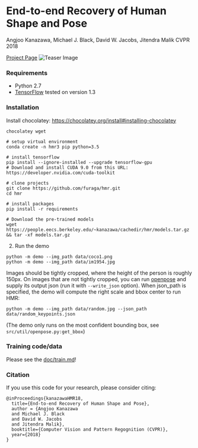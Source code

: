 # End-to-end Recovery of Human Shape and Pose

Angjoo Kanazawa, Michael J. Black, David W. Jacobs, Jitendra Malik
CVPR 2018

[Project Page](https://akanazawa.github.io/hmr/)
![Teaser Image](https://akanazawa.github.io/hmr/resources/images/teaser.png)

### Requirements
- Python 2.7
- [TensorFlow](https://www.tensorflow.org/) tested on version 1.3

### Installation

Install chocolatey:
https://chocolatey.org/install#installing-chocolatey

```
chocolatey wget

# setup virtual environment
conda create -n hmr3 pip python=3.5

# install tensorflow
pip install --ignore-installed --upgrade tensorflow-gpu 
# Download and install CUDA 9.0 from this URL: https://developer.nvidia.com/cuda-toolkit

# clone projects 
git clone https://github.com/furaga/hmr.git
cd hmr

# install packages
pip install -r requirements

# Download the pre-trained models
wget https://people.eecs.berkeley.edu/~kanazawa/cachedir/hmr/models.tar.gz && tar -xf models.tar.gz

```






2. Run the demo
```
python -m demo --img_path data/coco1.png
python -m demo --img_path data/im1954.jpg
```

Images should be tightly cropped, where the height of the person is roughly 150px.
On images that are not tightly cropped, you can run
[openpose](https://github.com/CMU-Perceptual-Computing-Lab/openpose) and supply
its output json (run it with `--write_json` option).
When json_path is specified, the demo will compute the right scale and bbox center to run HMR:
```
python -m demo --img_path data/random.jpg --json_path data/random_keypoints.json
```
(The demo only runs on the most confident bounding box, see `src/util/openpose.py:get_bbox`)

### Training code/data
Please see the [doc/train.md](https://github.com/akanazawa/hmr/blob/master/doc/train.md)!

### Citation
If you use this code for your research, please consider citing:
```
@inProceedings{kanazawaHMR18,
  title={End-to-end Recovery of Human Shape and Pose},
  author = {Angjoo Kanazawa
  and Michael J. Black
  and David W. Jacobs
  and Jitendra Malik},
  booktitle={Computer Vision and Pattern Regognition (CVPR)},
  year={2018}
}
```
